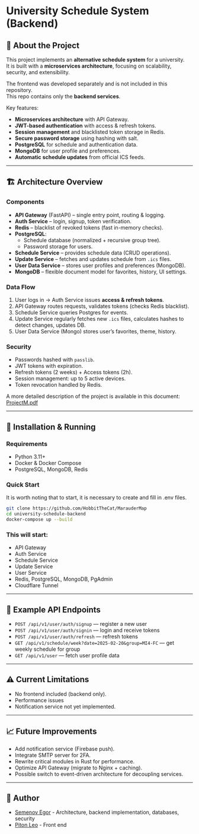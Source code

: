 # University Schedule System (Backend)

## 📌 About the Project
This project implements an **alternative schedule system** for a university.  
It is built with a **microservices architecture**, focusing on scalability, security, and extensibility.  

The frontend was developed separately and is not included in this repository.  
This repo contains only the **backend services**.

Key features:
- **Microservices architecture** with API Gateway.
- **JWT-based authentication** with access & refresh tokens.
- **Session management** and blacklisted token storage in Redis.
- **Secure password storage** using hashing with salt.
- **PostgreSQL** for schedule and authentication data.
- **MongoDB** for user profile and preferences.
- **Automatic schedule updates** from official ICS feeds.

---

## 🏗 Architecture Overview

### Components
- **API Gateway** (FastAPI) – single entry point, routing & logging.
- **Auth Service** – login, signup, token verification.
- **Redis** – blacklist of revoked tokens (fast in-memory checks).
- **PostgreSQL**:
  - Schedule database (normalized + recursive group tree).
  - Password storage for users.
- **Schedule Service** – provides schedule data (CRUD operations).
- **Update Service** – fetches and updates schedule from `.ics` files.
- **User Data Service** – stores user profiles and preferences (MongoDB).
- **MongoDB** – flexible document model for favorites, history, UI settings.

### Data Flow
1. User logs in → Auth Service issues **access & refresh tokens**.
2. API Gateway routes requests, validates tokens (checks Redis blacklist).
3. Schedule Service queries Postgres for events.
4. Update Service regularly fetches new `.ics` files, calculates hashes to detect changes, updates DB.
5. User Data Service (Mongo) stores user’s favorites, theme, history.

### Security
- Passwords hashed with `passlib`.
- JWT tokens with expiration.
- Refresh tokens (2 weeks) + Access tokens (2h).
- Session management: up to 5 active devices.
- Token revocation handled by Redis.

A more detailed description of the project is available in this document: [ProjectM.pdf](https://github.com/HobbitTheCat/MarauderMap/blob/main/ProjectM.pdf)

---

## 🚀 Installation & Running

### Requirements
- Python 3.11+
- Docker & Docker Compose
- PostgreSQL, MongoDB, Redis

### Quick Start
It is worth noting that to start, it is necessary to create and fill in .env files.

```bash
git clone https://github.com/HobbitTheCat/MarauderMap
cd university-schedule-backend
docker-compose up --build
```

### This will start:
- API Gateway
- Auth Service
- Schedule Service
- Update Service
- User Service
- Redis, PostgreSQL, MongoDB, PgAdmin
- Cloudflare Tunnel

---

## 📖 Example API Endpoints
- `POST /api/v1/user/auth/signup` — register a new user
- `POST /api/v1/user/auth/signin` — login and receive tokens
- `POST /api/v1/user/auth/refresh` — refresh tokens
- `GET /api/v1/schedule/week?date=2025-02-20&group=MI4-FC` — get weekly schedule for group
- `GET /api/v1/user` — fetch user profile data

---

## ⚠️ Current Limitations
- No frontend included (backend only).
- Performance issues
- Notification service not yet implemented.

---

## 📈 Future Improvements
- Add notification service (Firebase push).
- Integrate SMTP server for 2FA.
- Rewrite critical modules in Rust for performance.
- Optimize API Gateway (migrate to Nginx + caching).
- Possible switch to event-driven architecture for decoupling services.

---

## 👥 Author
- [Semenov Egor](https://github.com/HobbitTheCat) - Architecture, backend implementation, databases, security
- [Piton Leo](https://github.com/Badoux17) - Front end
